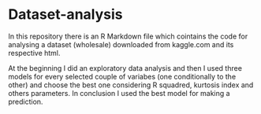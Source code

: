 # Dataset-analysis
In this repository there is an R Markdown file which cointains the code for analysing a dataset (wholesale) downloaded from kaggle.com and its respective html.

At the beginning I did an exploratory data analysis and then I used three models for every selected couple of variabes (one conditionally to the other) and choose the best one
considering R squadred, kurtosis index and others parameters.
In conclusion I used the best model for making a prediction.
